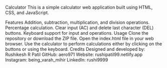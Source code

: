 Calculator
This is a simple calculator web application built using HTML, CSS, and JavaScript.

Features
Addition, subtraction, multiplication, and division operations.
Percentage calculation.
Clear input (AC) and delete last character (DEL) buttons.
Keyboard support for input and operations.
Usage
Clone the repository or download the ZIP file.
Open the index.html file in your web browser.
Use the calculator to perform calculations either by clicking on the buttons or using the keyboard.
Credits
Designed and developed by: Rushikesh R Patil
GitHub: aero971
Website: rushipatil99.netlify.app
Instagram: being_varah_mihir
LinkedIn: rushi9999
